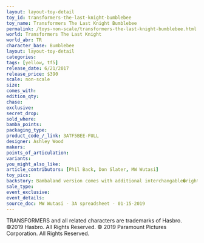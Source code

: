 ```yaml
---
layout: layout-toy-detail 
toy_id: transformers-the-last-knight-bumblebee
toy_name: Transformers The Last Knight Bumblebee
permalink: /toys-non-scale/transformers-the-last-knight-bumblebee.html
world: Transformers The Last Knight
world_abr: TR
character_base: Bumblebee
layout: layout-toy-detail
categories: 
tags: [yellow, tf5]
release_date: 6/21/2017
release_price: $390 
scale: non-scale
size: 
comes_with: 
edition_qty: 
chase: 
exclusive: 
secret_drop: 
sold_where: 
bamba_points: 
packaging_type: 
product_code_/_link: 3ATF5BEE-FULL
designer: Ashley Wood
makers: 
points_of_articulation: 
variants: 
you_might_also_like: 
article_contributors: [Phil Back, Don Slater, MW Wutasi]
toy_pics: 
backstory: Bambaland version comes with additional interchangable�right arm cannon with LED details
sale_type: 
event_exclusive: 
event_details: 
source_doc: MW Wutasi - 3A spreadsheet - 01-15-2019
---
```

TRANSFORMERS and all related characters are trademarks of Hasbro. ©2019 Hasbro. All Rights Reserved. © 2019 Paramount Pictures Corporation. All Rights Reserved.
